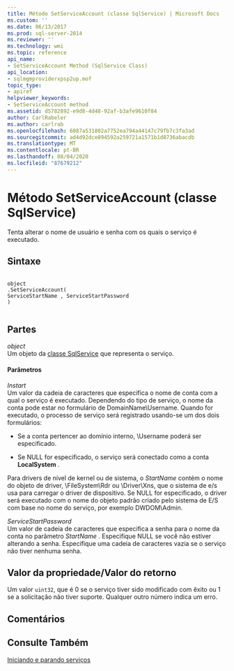 ```yaml
---
title: Método SetServiceAccount (classe SqlService) | Microsoft Docs
ms.custom: ''
ms.date: 06/13/2017
ms.prod: sql-server-2014
ms.reviewer: ''
ms.technology: wmi
ms.topic: reference
api_name:
- SetServiceAccount Method (SqlService Class)
api_location:
- sqlmgmproviderxpsp2up.mof
topic_type:
- apiref
helpviewer_keywords:
- SetServiceAccount method
ms.assetid: d5782892-e9d8-4d48-92af-b3afe9610f84
author: CarlRabeler
ms.author: carlrab
ms.openlocfilehash: 6087a531802a7752ea794a44147c79fb7c3fa3ad
ms.sourcegitcommit: ad4d92dce894592a259721a1571b1d8736abacdb
ms.translationtype: MT
ms.contentlocale: pt-BR
ms.lasthandoff: 08/04/2020
ms.locfileid: "87679212"
---
```

# <a name="setserviceaccount-method-sqlservice-class"></a>Método SetServiceAccount (classe SqlService)
  Tenta alterar o nome de usuário e senha com os quais o serviço é executado.  
  
## <a name="syntax"></a>Sintaxe  
  
```  
  
object  
.SetServiceAccount(  
ServiceStartName , ServiceStartPassword  
)  
  
```  
  
## <a name="parts"></a>Partes  
 *object*  
 Um objeto da [classe SqlService](sqlservice-class.md) que representa o serviço.  
  
#### <a name="parameters"></a>Parâmetros  
 *Instart*  
 Um valor da cadeia de caracteres que especifica o nome de conta com a qual o serviço é executado. Dependendo do tipo de serviço, o nome da conta pode estar no formulário de DomainName\Username. Quando for executado, o processo de serviço será registrado usando-se um dos dois formulários:  
  
-   Se a conta pertencer ao domínio interno, \Username poderá ser especificado.  
  
-   Se NULL for especificado, o serviço será conectado como a conta **LocalSystem** .  
  
 Para drivers de nível de kernel ou de sistema, o *StartName* contém o nome do objeto de driver, \FileSystem\Rdr ou \Driver\Xns, que o sistema de e/s usa para carregar o driver de dispositivo. Se NULL for especificado, o driver será executado com o nome do objeto padrão criado pelo sistema de E/S com base no nome do serviço, por exemplo DWDOM\Admin.  
  
 *ServiceStartPassword*  
 Um valor de cadeia de caracteres que especifica a senha para o nome da conta no parâmetro *StartName* . Especifique NULL se você não estiver alterando a senha. Especifique uma cadeia de caracteres vazia se o serviço não tiver nenhuma senha.  
  
## <a name="property-valuereturn-value"></a>Valor da propriedade/Valor do retorno  
 Um valor `uint32`, que é 0 se o serviço tiver sido modificado com êxito ou 1 se a solicitação não tiver suporte. Qualquer outro número indica um erro.  
  
## <a name="remarks"></a>Comentários  
  
## <a name="see-also"></a>Consulte Também  
 [Iniciando e parando serviços](https://technet.microsoft.com/library/ms174886\(v=sql.105\).aspx)  
  
  
